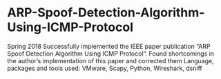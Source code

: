 # ARP-Spoof-Detection-Algorithm-Using-ICMP-Protocol
Spring 2018
Successfully implemented the IEEE paper publication “ARP Spoof Detection Algorithm Using ICMP Protocol”. Found shortcomings in the author’s implementation of this paper and corrected them Language, packages and tools used: VMware, Scapy, Python, Wireshark, dsniff

